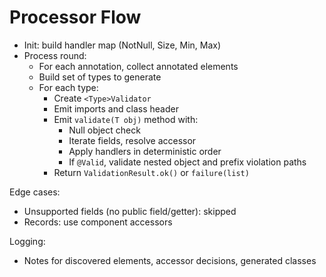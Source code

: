 # Processor Flow

- Init: build handler map (NotNull, Size, Min, Max)
- Process round:
  - For each annotation, collect annotated elements
  - Build set of types to generate
  - For each type:
    - Create `<Type>Validator`
    - Emit imports and class header
    - Emit `validate(T obj)` method with:
      - Null object check
      - Iterate fields, resolve accessor
      - Apply handlers in deterministic order
      - If `@Valid`, validate nested object and prefix violation paths
    - Return `ValidationResult.ok()` or `failure(list)`

Edge cases:
- Unsupported fields (no public field/getter): skipped
- Records: use component accessors

Logging:
- Notes for discovered elements, accessor decisions, generated classes
